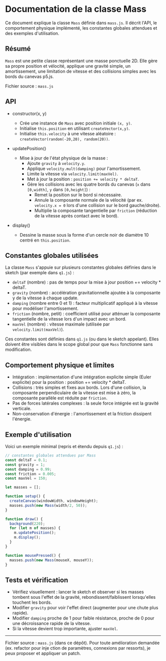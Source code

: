 # Documentation de la classe Mass

Ce document explique la classe `Mass` définie dans `mass.js`. Il décrit l'API, le comportement physique implémenté, les constantes globales attendues et des exemples d'utilisation.

## Résumé

`Mass` est une petite classe représentant une masse ponctuelle 2D. Elle gère sa propre position et vélocité, applique une gravité simple, un amortissement, une limitation de vitesse et des collisions simples avec les bords du canevas p5.js.

Fichier source : `mass.js`

## API

- constructor(x, y)
  - Crée une instance de `Mass` avec position initiale `(x, y)`.
  - Initialise `this.position` en utilisant `createVector(x,y)`.
  - Initialise `this.velocity` à une vitesse aléatoire : `createVector(random(-20,20), random(20))`.

- updatePosition()
  - Mise à jour de l'état physique de la masse :
    - Ajoute `gravity` à `velocity.y`.
    - Applique `velocity.mult(damping)` pour l'amortissement.
    - Limite la vitesse via `velocity.limit(maxVel)`.
    - Met à jour la position : `position += velocity * deltaT`.
    - Gère les collisions avec les quatre bords du canevas (`x` dans `[0,width]`, `y` dans `[0,height]`) :
      - Remet la position sur le bord si nécessaire.
      - Annule la composante normale de la vélocité (par ex. `velocity.x = 0` lors d'une collision sur le bord gauche/droite).
      - Multiplie la composante tangentielle par `friction` (réduction de la vitesse après contact avec le bord).

- display()
  - Dessine la masse sous la forme d'un cercle noir de diamètre 10 centré en `this.position`.

## Constantes globales utilisées

La classe `Mass` s'appuie sur plusieurs constantes globales définies dans le sketch (par exemple dans `q1.js`) :

- `deltaT` (nombre) : pas de temps pour la mise à jour position += velocity * deltaT.
- `gravity` (nombre) : accélération gravitationnelle ajoutée à la composante y de la vitesse à chaque update.
- `damping` (nombre entre 0 et 1) : facteur multiplicatif appliqué à la vitesse pour modéliser l'amortissement.
- `friction` (nombre, petit) : coefficient utilisé pour atténuer la composante tangentielle de la vitesse lors d'un impact avec un bord.
- `maxVel` (nombre) : vitesse maximale (utilisée par `velocity.limit(maxVel)`).

Ces constantes sont définies dans `q1.js` (ou dans le sketch appelant). Elles doivent être visibles dans le scope global pour que `Mass` fonctionne sans modification.

## Comportement physique et limites

- Intégration : implémentation d'une intégration explicite simple (Euler explicite) pour la position : position += velocity * deltaT.
- Collisions : très simples et fixes aux bords. Lors d'une collision, la composante perpendiculaire de la vitesse est mise à zéro, la composante parallèle est réduite par `friction`.
- Pas de forces latérales complexes : la seule force intégrée est la gravité verticale.
- Non-conservation d'énergie : l'amortissement et la friction dissipent l'énergie.

## Exemple d'utilisation

Voici un exemple minimal (repris et étendu depuis `q1.js`) :

```javascript
// constantes globales attendues par Mass
const deltaT = 0.1;
const gravity = 1;
const damping = 0.99;
const friction = 0.005;
const maxVel = 150;

let masses = [];

function setup() {
  createCanvas(windowWidth, windowHeight);
  masses.push(new Mass(width/2, 50));
}

function draw() {
  background(220);
  for (let m of masses) {
    m.updatePosition();
    m.display();
  }
}

function mousePressed() {
  masses.push(new Mass(mouseX, mouseY));
}
```

## Tests et vérification

- Vérifiez visuellement : lancer le sketch et observer si les masses tombent sous l'effet de la gravité, rebondissent/faiblissent lorsqu'elles touchent les bords.
- Modifier `gravity` pour voir l'effet direct (augmenter pour une chute plus rapide).
- Modifier `damping` proche de 1 pour faible résistance, proche de 0 pour une décroissance rapide de la vitesse.
- Si la vitesse devient trop importante, ajuster `maxVel`.

---

Fichier source : `mass.js` (dans ce dépôt). Pour toute amélioration demandée (ex. refactor pour inje ction de paramètres, connexions par ressorts), je peux proposer et appliquer un patch.
